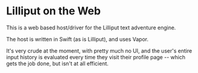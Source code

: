 # Lilliput on the Web

This is a web based host/driver for the Lilliput text adventure engine.

The host is written in Swift (as is Lilliput), and uses Vapor.

It's very crude at the moment, with pretty much no UI, and the user's entire input history is evaluated every time they visit their profile page -- which gets the job done, but isn't at all efficient.


